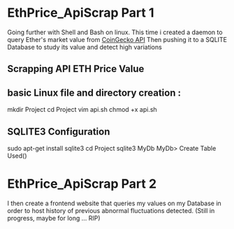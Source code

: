 # EthPrice_ApiScrap Part 1
Going further with Shell and Bash on linux. This time i created a daemon to query Ether's market value from [CoinGecko API](https://www.coingecko.com/en/api)
Then pushing it to a SQLITE Database to study its value and detect high variations

## Scrapping API ETH Price Value

## basic Linux file and directory creation :

mkdir Project
cd Project
vim api.sh
chmod +x api.sh

## SQLITE3 Configuration
sudo apt-get install sqlite3
cd Project
sqlite3 MyDb
MyDb> Create Table Used()

# EthPrice_ApiScrap Part 2
I then create a frontend website that queries my values on my Database in order to host history of previous abnormal fluctuations detected. (Still in progress, maybe for long ... RIP)
